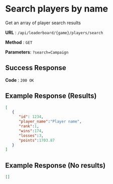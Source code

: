 # Search players by name

Get an array of player search results

**URL** : `/api/leaderboard/{game}/players/search`

**Method** : `GET`

**Parameters**: `?search=Campaign`


## Success Response

**Code** : `200 OK`


## Example Response (Results)
```json
[
   {
      "id": 1234,
      "player_name":"Player name",
      "rank":1,
      "wins":174,
      "losses":3,
      "points":1703.87
   }
]
```

## Example Response (No results)
```json
[]
```
